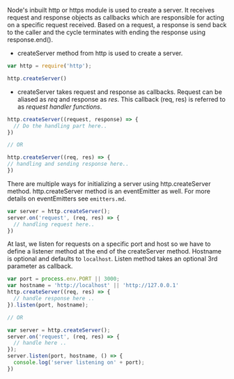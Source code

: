 Node's inbuilt http or https module is used to create a server. It receives request and response objects as callbacks which are responsible for acting on a specific request received. Based on a request, a response is send back to the caller and the cycle terminates with ending the response using response.end().

- createServer method from http is used to create a server.

```js
var http = require('http');

http.createServer()
```
- createServer takes request and response as callbacks. Request can be aliased as *req* and response as *res*. This callback (req, res) is referred to as *request handler functions*.

```js
http.createServer((request, response) => {
  // Do the handling part here..
})

// OR

http.createServer((req, res) => {
// handling and sending response here.. 
})
```

There are multiple ways for initializing a server using http.createServer method.
http.createServer method is an eventEmitter as well. For more details on eventEmitters see `emitters.md`.

```js
var server = http.createServer();
server.on('request', (req, res) => {
  // handling request here..
})
```

At last, we listen for requests on a specific port and host so we have to define a listener method at the end of the createServer method. Hostname is optional and defaults to `localhost`. Listen method takes an optional 3rd parameter as callback.

```js
var port = process.env.PORT || 3000;
var hostname = 'http://localhost' || 'http://127.0.0.1'
http.createServer((req, res) => {
  // handle response here ..
}).listen(port, hostname);

// OR

var server = http.createServer();
server.on('request', (req, res) => {
  // handle here ..
});
server.listen(port, hostname, () => {
  console.log('server listening on' + port);
})

```

   